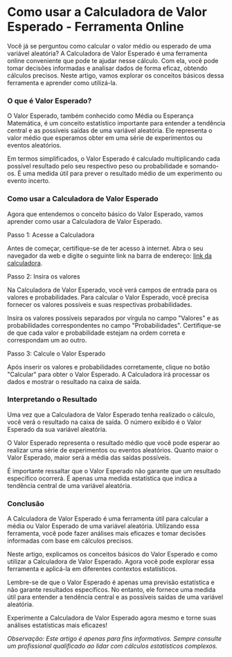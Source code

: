 Como usar a Calculadora de Valor Esperado - Ferramenta Online
=============================================================

Você já se perguntou como calcular o valor médio ou esperado de uma variável aleatória? A Calculadora de Valor Esperado é uma ferramenta online conveniente que pode te ajudar nesse cálculo. Com ela, você pode tomar decisões informadas e analisar dados de forma eficaz, obtendo cálculos precisos. Neste artigo, vamos explorar os conceitos básicos dessa ferramenta e aprender como utilizá-la.

### O que é Valor Esperado?

O Valor Esperado, também conhecido como Média ou Esperança Matemática, é um conceito estatístico importante para entender a tendência central e as possíveis saídas de uma variável aleatória. Ele representa o valor médio que esperamos obter em uma série de experimentos ou eventos aleatórios.

Em termos simplificados, o Valor Esperado é calculado multiplicando cada possível resultado pelo seu respectivo peso ou probabilidade e somando-os. É uma medida útil para prever o resultado médio de um experimento ou evento incerto.

### Como usar a Calculadora de Valor Esperado

Agora que entendemos o conceito básico do Valor Esperado, vamos aprender como usar a Calculadora de Valor Esperado.

Passo 1: Acesse a Calculadora

Antes de começar, certifique-se de ter acesso à internet. Abra o seu navegador da web e digite o seguinte link na barra de endereço: [link da calculadora](https://www.onlinecalculatorsfree.com/pt/math/expected-value-calculator.html).

Passo 2: Insira os valores

Na Calculadora de Valor Esperado, você verá campos de entrada para os valores e probabilidades. Para calcular o Valor Esperado, você precisa fornecer os valores possíveis e suas respectivas probabilidades.

Insira os valores possíveis separados por vírgula no campo "Valores" e as probabilidades correspondentes no campo "Probabilidades". Certifique-se de que cada valor e probabilidade estejam na ordem correta e correspondam um ao outro.

Passo 3: Calcule o Valor Esperado

Após inserir os valores e probabilidades corretamente, clique no botão "Calcular" para obter o Valor Esperado. A Calculadora irá processar os dados e mostrar o resultado na caixa de saída.

### Interpretando o Resultado

Uma vez que a Calculadora de Valor Esperado tenha realizado o cálculo, você verá o resultado na caixa de saída. O número exibido é o Valor Esperado da sua variável aleatória.

O Valor Esperado representa o resultado médio que você pode esperar ao realizar uma série de experimentos ou eventos aleatórios. Quanto maior o Valor Esperado, maior será a média das saídas possíveis.

É importante ressaltar que o Valor Esperado não garante que um resultado específico ocorrerá. É apenas uma medida estatística que indica a tendência central de uma variável aleatória.

### Conclusão

A Calculadora de Valor Esperado é uma ferramenta útil para calcular a média ou Valor Esperado de uma variável aleatória. Utilizando essa ferramenta, você pode fazer análises mais eficazes e tomar decisões informadas com base em cálculos precisos.

Neste artigo, explicamos os conceitos básicos do Valor Esperado e como utilizar a Calculadora de Valor Esperado. Agora você pode explorar essa ferramenta e aplicá-la em diferentes contextos estatísticos.

Lembre-se de que o Valor Esperado é apenas uma previsão estatística e não garante resultados específicos. No entanto, ele fornece uma medida útil para entender a tendência central e as possíveis saídas de uma variável aleatória.

Experimente a Calculadora de Valor Esperado agora mesmo e torne suas análises estatísticas mais eficazes!

*Observação: Este artigo é apenas para fins informativos. Sempre consulte um profissional qualificado ao lidar com cálculos estatísticos complexos.*